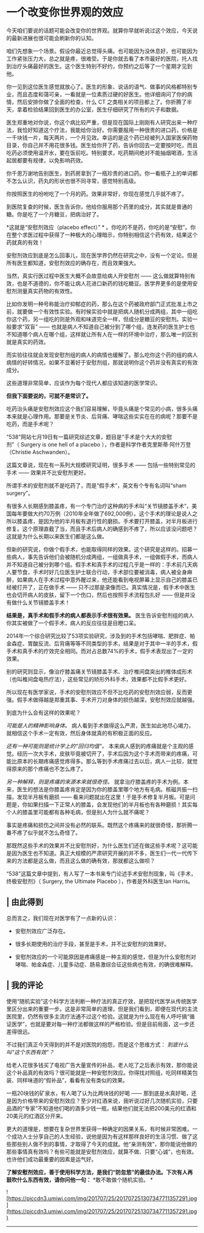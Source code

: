 # 一个改变你世界观的效应

今天咱们要说的话题可能会改变你的世界观。就算你早就听说过这个效应，今天说的最新进展也很可能会刷新你的认知。

咱们先想象一个场景。假设你最近总觉得头痛。也可能因为没休息好，也可能因为工作紧张压力大，总之就是疼，很难受。于是你就去看了本市最好的医院，托人找到治疗头痛最好的医生。这个医生特别不好约，你预约之后等了一个星期才见到他。

你一见到这位医生感觉就放心了。医生的形象、说话的语气、做事的风格都特别专业，而且态度和蔼可亲，一看就是一位素质过硬的好医生。他详细询问了你的病情，然后安排你做了全面的检查，什么 CT 之类相关的项目都上了。你折腾了半天，拿着检验结果回到医生的办公室，医生仔细研究了所有的片子和数据。

医生郑重地对你说，你这个病比较严重，但是现在国际上刚刚有人研究出来一种疗法，我恰好知道这个疗法，我能给你治好。你需要服用一种很贵的进口药，价格是一千块钱一片，每天两片，一个月见效。幸运的是这个药已经被列入国家医保药物目录，你自己并不用花很多钱。医生给你开了药，告诉你回去一定要按时吃，而且吃药必须使用温开水，要在饭前吃。特别要求，吃药期间绝对不能抽烟喝酒，生活起居都要有规律，以免影响药效。

你千恩万谢地告别医生，到药房拿到了一瓶珍贵的进口药。你一看瓶子上的单词都不怎么认识，药丸的形状也很不同寻常，感觉特别高级。

你按照医生的吩咐吃了一个月的药。效果非常好，你现在感觉几乎就不疼了。

到医院复查的时候，医生告诉你，他给你服用那个药里的成分，其实就是普通的糖。你是吃了一个月糖豆，把病治好了。

 *这就是“安慰剂效应（placebo effect）” * 。你吃的不是药，你吃的是“安慰”。你在整个求医过程中获得了一种极大的心理暗示，你特别相信这个药有效，结果这个药就真的有效！

安慰剂效应到底是怎么回事儿，现在医学界仍然在研究之中，没有一个定论。但是所有医生都知道，安慰剂效应的确存在，而且效果强大。

当然，真实行医过程中医生大概不会故意给病人开安慰剂 —— 这么做就算特别有效，也是不道德的，你不能让病人花进口新药的钱吃糖豆。医学界更多的是使用安慰剂测量真实药物的有效性。

比如你发明一种号称能治疗抑郁症的药，那么在这个药被政府部门正式批准上市之前，就要做一个有效性实验。有时候实验中就是把病人随机分成两组，其中一组吃你这个药，另一组吃的则是外观和味道完全一样，但成分是糖豆的安慰剂。实验一般要求“双盲” —— 也就是病人不知道自己被分到了哪个组，连发药的医生护士也不知道哪个病人在哪个组，这样就让所有人在一样的环境中治疗，那么唯一的区别就是真实的药效。

而实验往往就会发现安慰剂组的病人的病情也缓解了。那么吃你这个药的组的病人病情的好转情况，如果不显著好于安慰剂组，那就说明你这个药并没有真实的有效成分。

这些道理非常简单，应该作为每个现代人都应该知道的医学常识。

 **但我下面要说的，可就不是常识了。**

吃药治头痛是安慰剂效应这个我们容易理解，毕竟头痛是个常见的小病，很多头痛本来就是心理作用。那要是关节炎、后背痛、哮喘这些实实在在的病呢？那要不是吃药，而是手术呢？

“538”网站七月19日有一篇研究综述文章，题目是“手术是个大大的安慰剂”（ Surgery is one hell of a placebo ），作者是科学作者克里斯蒂·阿什万登（Christie Aschwanden）。

这篇文章说，现在有一系列大规模研究证明，很多手术 —— 包括一些特别常见的手术 —— 效果并不比安慰剂更好。

所谓手术的安慰剂就不是吃药了，而是“假手术”，英文有个专有名词叫“sham surgery”。

有很多人长期感到膝盖疼，有一个专门治疗这种病的手术叫“关节镜膝盖手术”，美国每年要做大约70万例（2010年全年做了692,000例）。这个手术的理论是说人之所以膝盖疼，是因为他的半月板有退行性的磨损。手术要打开膝盖，对半月板进行修复。这个原理直截了当，而且手术后病人的确感到不疼了，所以应该没问题吧？这就是为什么长期以来医生们都是这么做。

但新的研究说，你做个假手术，也能取得同样的效果。这个研究是这样的。招募一些病人，事先告诉他们会被随机分成两组，一组做真手术，一组做假手术，而病人并不知道自己被分到哪个组。假手术和真手术的过程几乎是一样的：手术前几天病人要节食，手术时好几位医生护士联合行动，手术部位要被消毒，病人被全身麻醉，如果病人在手术过程中意外醒过来，他还能看到电视屏幕上显示自己的膝盖已经被打开了，正在做手术 —— 只不过那是录像而已。真实情况是，假手术中医生也会切开病人的皮肤，留下一个伤口，然后也按照手术流程包扎好 —— 但是并没有做什么关节镜膝盖手术！

 **结果是，真手术和假手术的病人都表示手术很有效果。** 医生告诉安慰剂组的病人你其实被做了一个假手术，病人的反应往往是目瞪口呆。

2014年一个综合研究比较了53项实验研究，涉及到的手术包括哮喘、肥胖症、帕金森症、胃酸反流、后背痛等等不同类型的手术，结果是对于其中一半的手术，假手术和真手术的疗效完全相同。而对占总数74%的手术，假手术表现出了一定的效果。

别的研究则显示，像治疗膝盖痛关节镜膝盖手术、治疗椎间盘突出的椎体成形术（也叫椎间盘电热疗法），这些常见的矫形外科手术，效果都不比假手术更好。

所以现在有医学家说，手术的安慰剂效应不但不比吃药的安慰剂效应弱，反而更强。假手术做得越是郑重其事、手术开刀对身体的损伤越深，安慰剂效应就越强。

到底为什么会有这样的效果呢？

 *可能是人的精神影响身体。* 病人看到手术做得这么严肃，医生如此地尽心竭力，就相信这个手术一定有效，然后身体就真的有积极正面的反应。

 *还有一种可能则是统计学上的“回归均值”。* 本来病人感到的疼痛就是个主观的感觉。经历一次大手术，皮肤毕竟被切开了，手术后因为这个手术而带来的疼痛，可能比原本的长期疼痛感觉疼得多。那么等到手术疼痛过去以后，病人一比较，就觉得原来的那个疼痛也不怎么疼了。

 *另一种解释，则是疼痛的来源本来就很奇怪。* 就拿治疗膝盖疼的手术为例。本来，医生的想法是你膝盖疼肯定是因为你的膝盖里哪个地方有毛病。核磁共振一扫描，发现半月板有磨损 —— 看来问题就出在这里！于是手术修复半月板。可是问题是，你如果扫描一下正常人的膝盖，会发现他们的半月板也有各种磨损！其实每个人的膝盖里可能都有各种毛病，但是别人为什么就不痛呢？

事实是疼痛和损伤之间并没有必然的联系。既然这个疼痛来的就很奇怪，那折腾一番不疼了似乎就不怎么奇怪了。

那既然这些手术的效果并不比安慰剂好，为什么医生们还在做这些手术呢？这可能是因为医生也不知道。真正大规模的严肃研究开展的并不多，医生们一代一代传下来的方法都是这么做，而且这么做的确有效，那就都这么做呗？

“538”这篇文章中提到，有人写了一本书来专门论述手术安慰剂现象，叫《手术，终极安慰剂》（ Surgery, the Ultimate Placebo ），作者是外科医生Ian Harris。 

## | 由此得到

总而言之，我们现在对医学有了一点新的认识：

* 安慰剂效应广泛存在。

* 很多长期使用的治疗手段，甚至是手术，并不比安慰剂的效果好。

* 安慰剂效应的一个可能原因是疼痛感是一种主观的感觉，但是为什么安慰剂对哮喘、帕金森症、儿童多动症、肠易激综合征这些病也有效，的确很难解释。

## | 我的评论

使用“随机实验”这个科学方法判断一种疗法的真正疗效，是把现代医学从传统医学里区分出来的重要一步。这是非常简单的道理，但是我们看到，即便在现代的主流医院里，仍然有很多主流疗法通不过这个检验。这就是为什么现在有人呼吁搞“循证医学”，也就是要对每一种疗法都做这样的严格检验。但是目前局面，这一步还差得很远。

不过我们真正今天得到的并不是对医院的抱怨，而是这个思维方式： *到底什么叫“这个东西有效”？*

给老人花很多钱买了电视广告大量宣传的补品，老人吃了之后表示有效，那你能说这个补品真的有效吗？很可能就是一种安慰剂效应。你得找对照组，吃同样精美包装、同样味道的“假补品”，看看有没有类似的效果。

一瓶20块钱的矿泉水，有人喝了认为比两块钱的好喝 —— 那到底是水真好喝，还是因为价格带来的安慰剂效应？至少对红酒来说，我听说过好几次随机实验，只要品酒的“专家”不知道他们喝的酒多少钱一瓶，结果他们就无法把200美元的红酒和20美元的红酒区分开来。

更大的道理是，想要在复杂世界里获得一种确定的因果关系，有时候非常困难。一个成功人士分享自己的人生经验，说他是因为有这样那样良好的生活习惯、做了这些那些别人做不到的事情，才取得了今天的成就。他“亲测有效”，那你能说他做的那些事情真有效吗？有些可能就是安慰剂效应，就算不做、只要“心诚”，也有效。也许他们成功最重要的因素是运气好。

 **了解安慰剂效应，善于使用科学方法，是我们“防忽悠”的最佳办法。下次有人再鼓吹什么东西有效，请你问他一句：**  *敢不敢做个随机实验。 *

![https://piccdn3.umiwi.com/img/201707/25/201707251307347711357291.jpg](https://piccdn3.umiwi.com/img/201707/25/201707251307347711357291.jpg)

---
